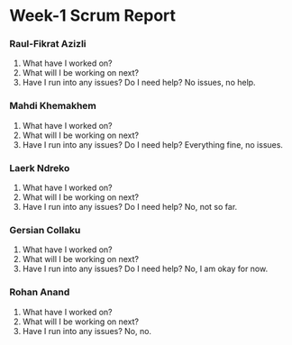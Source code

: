 
# Week-1 Scrum Report

### Raul-Fikrat Azizli
1. What have I worked on?
2. What will I be working on next? 
3. Have I run into any issues? Do I need help? No issues, no help.

### Mahdi Khemakhem
1. What have I worked on? 
2. What will I be working on next?
3. Have I run into any issues? Do I need help? Everything fine, no issues.
   
### Laerk Ndreko
1. What have I worked on?
2. What will I be working on next?
3. Have I run into any issues? Do I need help? No, not so far.

### Gersian Collaku
1. What have I worked on?
2. What will I be working on next?
3. Have I run into any issues? Do I need help? No, I am okay for now.

### Rohan Anand
1. What have I worked on?
2. What will I be working on next?
3. Have I run into any issues? No, no.
